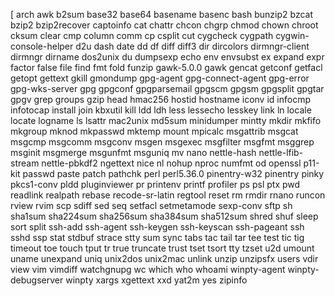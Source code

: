 [
arch
awk
b2sum
base32
base64
basename
basenc
bash
bunzip2
bzcat
bzip2
bzip2recover
captoinfo
cat
chattr
chcon
chgrp
chmod
chown
chroot
cksum
clear
cmp
column
comm
cp
csplit
cut
cygcheck
cygpath
cygwin-console-helper
d2u
dash
date
dd
df
diff
diff3
dir
dircolors
dirmngr-client
dirmngr
dirname
dos2unix
du
dumpsexp
echo
env
envsubst
ex
expand
expr
factor
false
file
find
fmt
fold
funzip
gawk-5.0.0
gawk
gencat
getconf
getfacl
getopt
gettext
gkill
gmondump
gpg-agent
gpg-connect-agent
gpg-error
gpg-wks-server
gpg
gpgconf
gpgparsemail
gpgscm
gpgsm
gpgsplit
gpgtar
gpgv
grep
groups
gzip
head
hmac256
hostid
hostname
iconv
id
infocmp
infotocap
install
join
kbxutil
kill
ldd
ldh
less
lessecho
lesskey
link
ln
locale
locate
logname
ls
lsattr
mac2unix
md5sum
minidumper
mintty
mkdir
mkfifo
mkgroup
mknod
mkpasswd
mktemp
mount
mpicalc
msgattrib
msgcat
msgcmp
msgcomm
msgconv
msgen
msgexec
msgfilter
msgfmt
msggrep
msginit
msgmerge
msgunfmt
msguniq
mv
nano
nettle-hash
nettle-lfib-stream
nettle-pbkdf2
ngettext
nice
nl
nohup
nproc
numfmt
od
openssl
p11-kit
passwd
paste
patch
pathchk
perl
perl5.36.0
pinentry-w32
pinentry
pinky
pkcs1-conv
pldd
pluginviewer
pr
printenv
printf
profiler
ps
psl
ptx
pwd
readlink
realpath
rebase
recode-sr-latin
regtool
reset
rm
rmdir
rnano
runcon
rview
rvim
scp
sdiff
sed
seq
setfacl
setmetamode
sexp-conv
sftp
sh
sha1sum
sha224sum
sha256sum
sha384sum
sha512sum
shred
shuf
sleep
sort
split
ssh-add
ssh-agent
ssh-keygen
ssh-keyscan
ssh-pageant
ssh
sshd
ssp
stat
stdbuf
strace
stty
sum
sync
tabs
tac
tail
tar
tee
test
tic
tig
timeout
toe
touch
tput
tr
true
truncate
trust
tset
tsort
tty
tzset
u2d
umount
uname
unexpand
uniq
unix2dos
unix2mac
unlink
unzip
unzipsfx
users
vdir
view
vim
vimdiff
watchgnupg
wc
which
who
whoami
winpty-agent
winpty-debugserver
winpty
xargs
xgettext
xxd
yat2m
yes
zipinfo
